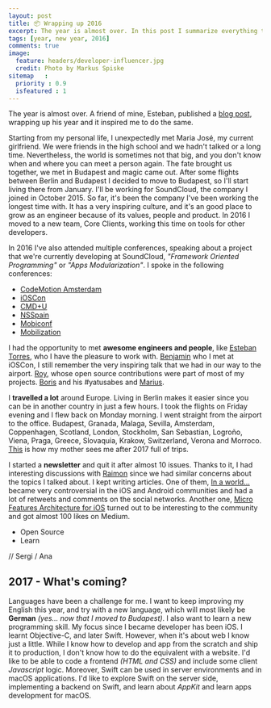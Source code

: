 ```yaml
---
layout: post
title: 📦 Wrapping up 2016
excerpt: The year is almost over. In this post I summarize everything that happened this year and my new year resolutions.
tags: [year, new year, 2016]
comments: true
image:
  feature: headers/developer-influencer.jpg
  credit: Photo by Markus Spiske
sitemap   :
  priority : 0.9
  isfeatured : 1
---
```


The year is almost over. A friend of mine, Esteban, published a [blog post](https://estebantorr.es/blog/2016/12/16/Wrapping-up-2017/), wrapping up his year and it inspired me to do the same.

Starting from my personal life, I unexpectedly met Maria José, my current girlfriend. We were friends in the high school and we hadn't talked or a long time. Nevertheless, the world is sometimes not that big, and you don't know when and where you can meet a person again. The fate brought us together, we met in Budapest and magic came out. After some flights between Berlin and Budapest I decided to move to Budapest, so I'll start living there from January. I'll be working for SoundCloud, the company I joined in October 2015. So far, it's been the company I've been working the longest time with. It has a very inspiring culture, and it's an good place to grow as an engineer because of its values, people and product. In 2016 I moved to a new team, Core Clients, working this time on tools for other developers.

In 2016 I've also attended multiple conferences, speaking about a project that we're currently developing at SoundCloud, *"Framework Oriented Programming"* or *"Apps Modularization"*. I spoke in the following conferences:

- [CodeMotion Amsterdam](http://amsterdam2016.codemotionworld.com/)
- [iOSCon](https://skillsmatter.com/conferences/7598-ioscon-2016-the-conference-for-ios-and-swift-developers)
- [CMD+U](http://www.cmduconf.com/)
- [NSSpain](http://2016.nsspain.com/)
- [Mobiconf](http://www.2016.mobiconf.org/)
- [Mobilization](http://2016.mobilization.pl/)

I had the opportunity to met **awesome engineers and people**, like [Esteban Torres](https://twitter.com/esttorhe), who I have the pleasure to work with. [Benjamin](https://twitter.com/benjaminencz) who I met at iOSCon, I still remember the very inspiring talk that we had in our way to the airport. [Roy](https://twitter.com/marmelroy), whose open source contributions were part of most of my projects. [Boris](https://twitter.com/NeoNacho) and his #yatusabes and [Marius](https://twitter.com/mrackwitz).

I **travelled a lot** around Europe. Living in Berlin makes it easier since you can be in another country in just a few hours. I took the flights on Friday evening and I flew back on Monday morning. I went straight from the airport to the office. Budapest, Granada, Malaga, Sevilla, Amsterdam, Coppenhagen, Scotland, London, Stockholm, San Sebastian, Logroño, Viena, Praga, Greece, Slovaquia, Krakow, Switzerland, Verona and Morroco. [This](https://pbs.twimg.com/profile_images/2218121082/mochilo.jpg) is how my mother sees me after 2017 full of trips.

I started a **newsletter** and quit it after almost 10 issues. Thanks to it, I had interesting discussions with [Raimon](https://twitter.com/wolffan) since we had similar concerns about the topics I talked about. I kept writing articles. One of them, [In a world...](http://ppinera.es/2016/11/16/in-a-world.html) became very controversial in the iOS and Android communities and had a lot of retweets and comments on the social networks. Another one, [Micro Features Architecture for iOS](https://blog.caramba.io/micro-features-architecture-for-ios-f81ca18f03ac) turned out to be interesting to the community and got almost 100 likes on Medium.


- Open Source
- Learn

// Sergi / Ana

## 2017 - What's coming?
Languages have been a challenge for me. I want to keep improving my English this year, and try with a new language, which will most likely be **German** *(yes... now that I moved to Budapest)*. I also want to learn a new programming skill. My focus since I became developer has been iOS. I learnt Objective-C, and later Swift. However, when it's about web I know just a little. While I know how to develop and app from the scratch and ship it to production, I don't know how to do the equivalent with a website. I'd like to be able to code a frontend *(HTML and CSS)* and include some client *Javascript* logic. Moreover, Swift can be used in server environments and in macOS applications. I'd like to explore Swift on the server side, implementing a backend on Swift, and learn about *AppKit* and learn apps development for macOS.

